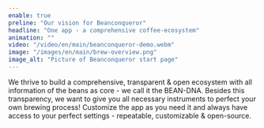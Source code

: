 ```yaml
---
enable: true
preline: "Our vision for Beanconqueror"
headline: "One app - a comprehensive coffee-ecosystem"
animation: ""
video: "/video/en/main/beanconqueror-demo.webm"
image: "/images/en/main/brew-overview.png"
image_alt: "Picture of Beanconqueror start page"
---
```


We thrive to build a comprehensive, transparent & open ecosystem with ‍all information of the beans as core - we call it the BEAN-DNA.
Besides this transparency, we want to give you all necessary instruments to perfect your own brewing process! Customize the app as you need it and always have access to your perfect settings - repeatable, customizable & open-source.